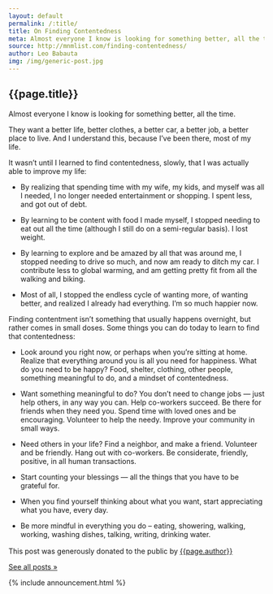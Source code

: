 ```yaml
---
layout: default
permalink: /:title/
title: On Finding Contentedness
meta: Almost everyone I know is looking for something better, all the time.
source: http://mnmlist.com/finding-contentedness/
author: Leo Babauta
img: /img/generic-post.jpg
---
```


<h2>{{page.title}}</h2>

<p class="intro">Almost everyone I know is looking for something better, all the time.</p>

They want a better life, better clothes, a better car, a better job, a better place to live. And I understand this, because I’ve been there, most of my life.

It wasn’t until I learned to find contentedness, slowly, that I was actually able to improve my life:

* By realizing that spending time with my wife, my kids, and myself was all I needed, I no longer needed entertainment or shopping. I spent less, and got out of debt.

* By learning to be content with food I made myself, I stopped needing to eat out all the time (although I still do on a semi-regular basis). I lost weight.

* By learning to explore and be amazed by all that was around me, I stopped needing to drive so much, and now am ready to ditch my car. I contribute less to global warming, and am getting pretty fit from all the walking and biking.

* Most of all, I stopped the endless cycle of wanting more, of wanting better, and realized I already had everything. I’m so much happier now.

Finding contentment isn’t something that usually happens overnight, but rather comes in small doses. Some things you can do today to learn to find that contentedness:

* Look around you right now, or perhaps when you’re sitting at home. Realize that everything around you is all you need for happiness. What do you need to be happy? Food, shelter, clothing, other people, something meaningful to do, and a mindset of contentedness.

* Want something meaningful to do? You don’t need to change jobs — just help others, in any way you can. Help co-workers succeed. Be there for friends when they need you. Spend time with loved ones and be encouraging. Volunteer to help the needy. Improve your community in small ways.

* Need others in your life? Find a neighbor, and make a friend. Volunteer and be friendly. Hang out with co-workers. Be considerate, friendly, positive, in all human transactions.

* Start counting your blessings — all the things that you have to be grateful for.

* When you find yourself thinking about what you want, start appreciating what you have, every day.

* Be more mindful in everything you do – eating, showering, walking, working, washing dishes, talking, writing, drinking water.

<div class="attribution">
  <p>This post was generously donated to the public by <a href="{{page.source}}" target="_blank">{{page.author}}</a><img src="{{site.baseurl}}/assets/img/external-icon.png" width="16px"/></p>
</div> <!-- .attribution -->


<a class="all-posts" href="{{site.baseurl}}/archive">See all posts &raquo;</a>

{% include announcement.html %} 